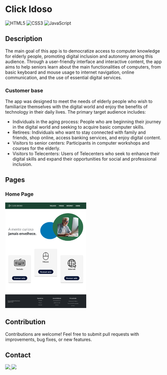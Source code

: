 # Click Idoso
![HTML5](https://img.shields.io/badge/html5-%23E34F26.svg?style=for-the-badge&logo=html5&logoColor=white)
![CSS3](https://img.shields.io/badge/css3-%231572B6.svg?style=for-the-badge&logo=css3&logoColor=white)
![JavaScript](https://img.shields.io/badge/javascript-%23323330.svg?style=for-the-badge&logo=javascript&logoColor=%23F7DF1E)

## Description
The main goal of this app is to democratize access to computer knowledge for elderly people, promoting digital inclusion and autonomy among this audience. Through a user-friendly interface and interactive content, the app aims to help seniors learn about the main functionalities of computers, from basic keyboard and mouse usage to internet navigation, online communication, and the use of essential digital services.

### Customer base
The app was designed to meet the needs of elderly people who wish to familiarize themselves with the digital world and enjoy the benefits of technology in their daily lives. The primary target audience includes:

- Individuals in the aging process: People who are beginning their journey in the digital world and seeking to acquire basic computer skills.
- Retirees: Individuals who want to stay connected with family and friends, shop online, access banking services, and enjoy digital content.
- Visitors to senior centers: Participants in computer workshops and courses for the elderly.
- Visitors to Telecenters: Users of Telecenters who seek to enhance their digital skills and expand their opportunities for social and professional inclusion.

## Pages
### Home Page
<img src="https://github.com/lucasmoraist/Click-Idoso/blob/main/assets/img/homepage.png" width="260px" />

## Contribution
Contributions are welcome! Feel free to submit pull requests with improvements, bug fixes, or new features.

## Contact
<a href = "mailto:luksmnt1101@gmail.com">
  <img src="https://img.shields.io/badge/-Gmail-%23333?style=for-the-badge&logo=gmail&logoColor=white" target="_blank">
</a>
<a href="https://www.linkedin.com/in/lucas-morais-152672219/" target="_blank">
  <img src="https://img.shields.io/badge/-LinkedIn-%230077B5?style=for-the-badge&logo=linkedin&logoColor=white" target="_blank">
</a>
  
